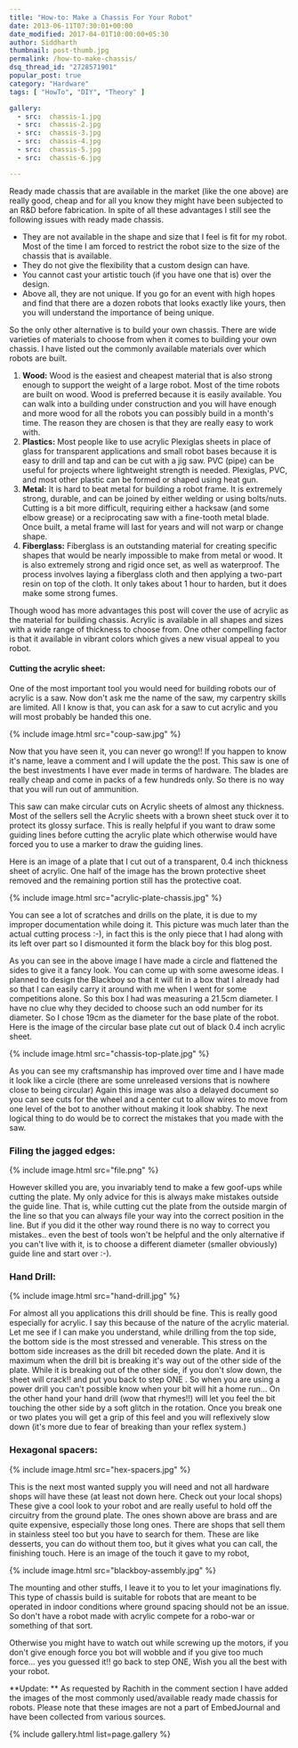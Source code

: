 ```yaml
---
title: "How-to: Make a Chassis For Your Robot"
date: 2013-06-11T07:30:01+00:00
date_modified: 2017-04-01T10:00:00+05:30
author: Siddharth
thumbnail: post-thumb.jpg
permalink: /how-to-make-chassis/
dsq_thread_id: "2728571901"
popular_post: true
category: "Hardware"
tags: [ "HowTo", "DIY", "Theory" ]

gallery:
  - src:  chassis-1.jpg
  - src:  chassis-2.jpg
  - src:  chassis-3.jpg
  - src:  chassis-4.jpg
  - src:  chassis-5.jpg
  - src:  chassis-6.jpg

---
```


Ready made chassis that are available in the market (like the one above) are really good, cheap and for all you know they might have been subjected to an R&D before fabrication. In spite of all these advantages I still see the following issues with ready made chassis.

  * They are not available in the shape and size that I feel is fit for my robot. Most of the time I am forced to restrict the robot size to the size of the chassis that is available.
  * They do not give the flexibility that a custom design can have.
  * You cannot cast your artistic touch (if you have one that is) over the design.
  * Above all, they are not unique. If you go for an event with high hopes and find that there are a dozen robots that looks exactly like yours, then you will understand the importance of being unique.

So the only other alternative is to build your own chassis. There are wide varieties of materials to choose from when it comes to building your own chassis. I have listed out the commonly available materials over which robots are built.

  1. **Wood:** Wood is the easiest and cheapest material that is also strong enough to support the weight of a large robot. Most of the time robots are built on wood. Wood is preferred because it is easily available. You can walk into a building under construction and you will have enough and more wood  for all the robots you can possibly build in a month's time. The reason they are chosen is that they are really easy to work with.
  2. **Plastics:** Most people like to use acrylic Plexiglas sheets in place of glass for transparent applications and small robot bases because it is easy to drill and tap and can be cut with a jig saw. PVC (pipe) can be useful for projects where lightweight strength is needed. Plexiglas, PVC, and most other plastic can be formed or shaped using heat gun.
  3. **Metal:** It is hard to beat metal for building a robot frame. It is extremely strong, durable, and can be joined by either welding or using bolts/nuts. Cutting is a bit more difficult, requiring either a hacksaw (and some elbow grease) or a reciprocating saw with a fine-tooth metal blade. Once built, a metal frame will last for years and will not warp or change shape.
  4. **Fiberglass:** Fiberglass is an outstanding material for creating specific shapes that would be nearly impossible to make from metal or wood. It is also extremely strong and rigid once set, as well as waterproof. The process involves laying a fiberglass cloth and then applying a two-part resin on top of the cloth. It only takes about 1 hour to harden, but it does make some strong fumes.

Though wood has more advantages this post will cover the use of acrylic as the material for building chassis. Acrylic is available in all shapes and sizes with a wide range of thickness to choose from. One other compelling factor is that it available in vibrant colors which gives a new visual appeal to you robot.

#### Cutting the acrylic sheet:

One of the most important tool you would need for building robots our of acrylic is a saw. Now don't ask me the name of the saw, my carpentry skills are limited. All I know is that, you can ask for a saw to cut acrylic and you will most probably be handed this one.

{% include image.html src="coup-saw.jpg" %}

Now that you have seen it, you can never go wrong!! If you happen to know it's name, leave a comment and I will update the the post. This saw is one of the best investments I have ever made in terms of hardware. The blades are really cheap and come in packs of a few hundreds only. So there is no way that you will run out of ammunition.

This saw can make circular cuts on Acrylic sheets of almost any thickness. Most of the sellers sell the Acrylic sheets with a brown sheet stuck over it to protect its glossy surface. This is really helpful if you want to draw some guiding lines before cutting the acrylic plate which otherwise would have forced you to use a marker to draw the guiding lines.

Here is an image of a plate that I cut out of a transparent, 0.4 inch thickness sheet of acrylic. One half of the image has the brown protective sheet removed and the remaining portion still has the protective coat.

{% include image.html src="acrylic-plate-chassis.jpg" %}

You can see a lot of scratches and drills on the plate, it is due to my improper documentation while doing it. This picture was much later than the actual cutting process :-), in fact this is the only piece that I had along with its left over part so I dismounted it form the black boy for this blog post.

As you can see in the above image I have made a circle and flattened the sides to give it a fancy look. You can come up with some awesome ideas. I planned to design the Blackboy so that it will fit in a box that I already had so that I can easily carry it around with me when I went for some competitions alone. So this box I had was measuring a 21.5cm diameter. I have no clue why they decided to choose such an odd number for its diameter. So I chose 19cm as the diameter for the base plate of the robot. Here is the image of the circular base plate cut out of black 0.4 inch acrylic sheet.

{% include image.html src="chassis-top-plate.jpg" %}

As you can see my craftsmanship has improved over time and I have made it look like a circle (there are some unreleased versions that is nowhere close to being circular) Again this image was also a delayed document so you can see cuts for the wheel and a center cut to allow wires to move from one level of the bot to another without making it look shabby. The next logical thing to do would be to correct the mistakes that you made with the saw.

### Filing the jagged edges:

{% include image.html src="file.png" %}

However skilled you are, you invariably tend to make a few goof-ups while cutting the plate. My only advice for this is always make mistakes outside the guide line. That is, while cutting cut the plate from the outside margin of the line so that you can always file your way into the correct position in the line. But if you did it the other way round there is no way to correct you mistakes.. even the best of tools won't be helpful and the only alternative if you can't live with it, is to choose a different diameter (smaller obviously) guide line and start over :-).

### Hand Drill:

{% include image.html src="hand-drill.jpg" %}

For almost all you applications this drill should be fine. This is really good especially for acrylic. I say this because of the nature of the acrylic material. Let me see if I can make you understand, while drilling from the top side, the bottom side is the most stressed and venerable. This stress on the bottom side increases as the drill bit receded down the plate. And it is maximum when the drill bit is breaking it's way out of the other side of the plate. While it is breaking out of the other side, if you don't slow down, the sheet will crack!! and put you back to step ONE . So when you are using a power drill you can't possible know when your bit will hit a home run... On the other hand your hand drill  (wow that rhymes!!)  will let you feel the bit touching the other side by a soft glitch in the rotation. Once you break one or two plates you will get a grip of this feel and you will reflexively slow down (it's more due to fear of breaking than your reflex system.)

### Hexagonal spacers:

{% include image.html src="hex-spacers.jpg" %}

This is the next most wanted supply you will need and not all hardware shops will have these (at least not down here. Check out your local shops) These give a cool look to your robot and are really useful to hold off the circuitry from the ground plate. The ones shown above are brass and are quite expensive, especially those long ones. There are shops that sell them in stainless steel too but you have to search for them. These are like desserts, you can do without them too, but it gives what you can call, the finishing touch. Here is an image of the touch it gave to my robot,

{% include image.html src="blackboy-assembly.jpg" %}

The mounting and other stuffs, I leave it to you to let your imaginations fly. This type of chassis build is suitable for robots that are meant to be operated in indoor conditions where ground spacing should not be an issue. So don't have a robot made with acrylic compete for a robo-war or something of that sort.

Otherwise you might have to watch out while screwing up the motors, if you don't give enough force you bot will wobble and if you give too much force... yes you guessed it!! go back to step ONE, Wish you all the best with your robot.

**Update: ** As requested by Rachith in the comment section I have added the images of the most commonly used/available ready made chassis for robots. Please note that these images are not a part of EmbedJournal and have been collected from various sources.

{% include gallery.html list=page.gallery %}
